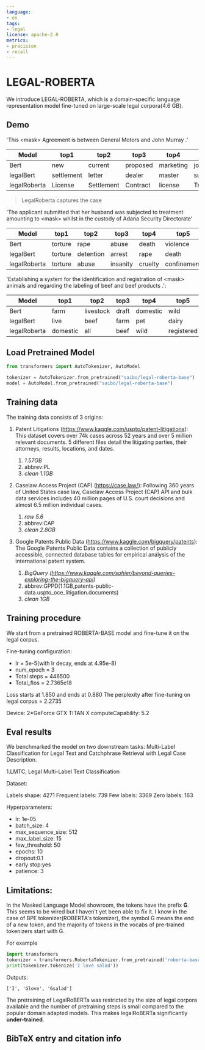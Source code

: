 ```yaml
---
language:
- en
tags:
- legal
license: apache-2.0
metrics:
- precision
- recall
---
```






# LEGAL-ROBERTA
We introduce LEGAL-ROBERTA, which is a domain-specific language representation model fine-tuned on large-scale legal corpora(4.6 GB). 

## Demo



'This \<mask\> Agreement is between General Motors and John Murray .'



| Model        | top1 | top2    |  top3   | top4    | top5 |
| ------------ | ---- | --- | --- | --- | -------- |
| Bert         |  new    |   current  | proposed    |  marketing   |    joint      |
| legalBert    |  settlement    | letter    |  dealer   |  master   |   supplemental       |
| legalRoberta | License     |  Settlement   |  Contract   |  license   |   Trust       |

> LegalRoberta captures the case 

'The applicant submitted that her husband was subjected to treatment amounting to \<mask\> whilst in the custody of Adana Security Directorate'


| Model        | top1 | top2    |  top3   | top4    |  top5 |
| ------------ | ---- | --- | --- | --- | -------- |
| Bert    |  torture    |  rape   |  abuse   |  death   |     violence     |
| legalBert    |  torture    | detention    | arrest    |  rape   |   death       |
| legalRoberta | torture     |  abuse   |  insanity   |   cruelty  |    confinement      |

'Establishing a system for the identification and registration of \<mask\> animals and regarding the labeling of beef and beef products .':

| Model        | top1 | top2    |  top3   | top4    | top5 |
| ------------ | ---- | --- | --- | --- | -------- |
| Bert         |  farm    |  livestock   | draft    | domestic    |   wild       |
| legalBert    |   live   |  beef   |  farm   | pet    |      dairy    |
| legalRoberta | domestic     |  all   |  beef   |   wild  |    registered      |

## Load Pretrained Model

```python
from transformers import AutoTokenizer, AutoModel

tokenizer = AutoTokenizer.from_pretrained("saibo/legal-roberta-base")
model = AutoModel.from_pretrained("saibo/legal-roberta-base")
```

## Training data

The training data consists of 3 origins:

1. Patent Litigations (https://www.kaggle.com/uspto/patent-litigations): This dataset covers over 74k cases across 52 years and over 5 million relevant documents. 5 different files detail the litigating parties, their attorneys, results, locations, and dates.
    1. *1.57GB*
    2. abbrev:PL
    3. *clean 1.1GB*


2. Caselaw Access Project (CAP) (https://case.law/): Following 360 years of United States case law, Caselaw Access Project (CAP) API and bulk data services includes 40 million pages of U.S. court decisions and almost 6.5 million individual cases.
    1. *raw 5.6*
    2. abbrev:CAP
    3. *clean 2.8GB*
3. Google Patents Public Data (https://www.kaggle.com/bigquery/patents): The Google Patents Public Data contains a collection of publicly accessible, connected database tables for empirical analysis of the international patent system.
    1. *BigQuery (https://www.kaggle.com/sohier/beyond-queries-exploring-the-bigquery-api)*
    2. abbrev:GPPD(1.1GB,patents-public-data.uspto_oce_litigation.documents)
    3. *clean 1GB*

## Training procedure
We start from a pretrained ROBERTA-BASE model and fine-tune it on the legal corpus.

Fine-tuning configuration:
- lr = 5e-5(with lr decay, ends at 4.95e-8)
- num_epoch = 3
- Total steps = 446500
- Total_flos = 2.7365e18

Loss starts at 1.850 and ends at 0.880
The perplexity after fine-tuning on legal corpus = 2.2735

Device: 
2*GeForce GTX TITAN X computeCapability: 5.2 

## Eval results
We benchmarked the model on two downstream tasks: Multi-Label Classification for Legal Text and Catchphrase Retrieval with Legal Case Description. 

1.LMTC, Legal Multi-Label Text Classification 

Dataset:

Labels shape:    4271
Frequent labels: 739
Few labels:      3369
Zero labels:     163


Hyperparameters:
- lr: 1e-05
- batch_size: 4
- max_sequence_size: 512
- max_label_size: 15
- few_threshold: 50
- epochs: 10
- dropout:0.1
- early stop:yes
- patience: 3




## Limitations:
In the Masked Language Model showroom, the tokens have the prefix **Ġ**. This seems to be wired but I haven't yet been able to fix it.
I know in the case of BPE tokenizer(ROBERTA's tokenizer), the symbol Ġ means the end of a new token, and the majority of tokens in the vocabs of pre-trained tokenizers start with Ġ.

For example
```python
import transformers
tokenizer = transformers.RobertaTokenizer.from_pretrained('roberta-base')
print(tokenizer.tokenize('I love salad'))
```
Outputs:

```
['I', 'Ġlove', 'Ġsalad']
```

The pretraining of LegalRoBERTa was restricted by the size of legal corpora available and the number of pretraining steps is small compared to the popular domain adapted models. This makes legalRoBERTa significantly **under-trained**. 

## BibTeX entry and citation info




